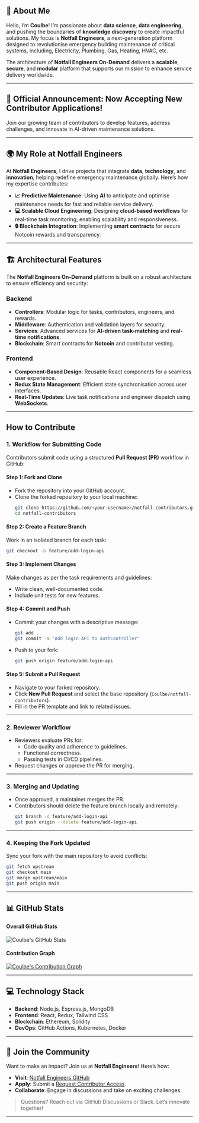 ## **💫 About Me**

Hello, I’m **Coulbe**! I’m passionate about **data science**, **data engineering**, and pushing the boundaries of **knowledge discovery** to create impactful solutions. My focus is **Notfall Engineers**, a next-generation platform designed to revolutionise emergency building maintenance of critical systems, including, Electricity, Plumbing, Gas, Heating, HVAC, etc.

The architecture of **Notfall Engineers On-Demand** delivers a **scalable**, **secure**, and **modular** platform that supports our mission to enhance service delivery worldwide.

---

## 🚀 **Official Announcement**: Now Accepting New Contributor Applications!

Join our growing team of contributors to develop features, address challenges, and innovate in AI-driven maintenance solutions.

---

## **🌍 My Role at Notfall Engineers**

At **Notfall Engineers**, I drive projects that integrate **data**, **technology**, and **innovation**, helping redefine emergency maintenance globally. Here’s how my expertise contributes:

- **📈 Predictive Maintenance**: Using **AI** to anticipate and optimise maintenance needs for fast and reliable service delivery.
- **💻 Scalable Cloud Engineering**: Designing **cloud-based workflows** for real-time task monitoring, enabling scalability and responsiveness.
- **🔒 Blockchain Integration**: Implementing **smart contracts** for secure Notcoin rewards and transparency.

---

## **🏗️ Architectural Features**

The **Notfall Engineers On-Demand** platform is built on a robust architecture to ensure efficiency and security:

### Backend
- **Controllers**: Modular logic for tasks, contributors, engineers, and rewards.
- **Middleware**: Authentication and validation layers for security.
- **Services**: Advanced services for **AI-driven task-matching** and **real-time notifications**.
- **Blockchain**: Smart contracts for **Notcoin** and contributor vesting.

### Frontend
- **Component-Based Design**: Reusable React components for a seamless user experience.
- **Redux State Management**: Efficient state synchronisation across user interfaces.
- **Real-Time Updates**: Live task notifications and engineer dispatch using **WebSockets**.

---

## **How to Contribute**

### **1. Workflow for Submitting Code**

Contributors submit code using a structured **Pull Request (PR)** workflow in GitHub:

#### **Step 1: Fork and Clone**
- Fork the repository into your GitHub account.
- Clone the forked repository to your local machine:
  ```bash
  git clone https://github.com/<your-username>/notfall-contributors.git
  cd notfall-contributors
  ```

#### **Step 2: Create a Feature Branch**
Work in an isolated branch for each task:
```bash
git checkout -b feature/add-login-api
```

#### **Step 3: Implement Changes**
Make changes as per the task requirements and guidelines:
- Write clean, well-documented code.
- Include unit tests for new features.

#### **Step 4: Commit and Push**
- Commit your changes with a descriptive message:
  ```bash
  git add .
  git commit -m "Add login API to authController"
  ```
- Push to your fork:
  ```bash
  git push origin feature/add-login-api
  ```

#### **Step 5: Submit a Pull Request**
- Navigate to your forked repository.
- Click **New Pull Request** and select the base repository (`Coulbe/notfall-contributors`).
- Fill in the PR template and link to related issues.

---

### **2. Reviewer Workflow**

- Reviewers evaluate PRs for:
  - Code quality and adherence to guidelines.
  - Functional correctness.
  - Passing tests in CI/CD pipelines.
- Request changes or approve the PR for merging.

---

### **3. Merging and Updating**

- Once approved, a maintainer merges the PR.
- Contributors should delete the feature branch locally and remotely:
  ```bash
  git branch -d feature/add-login-api
  git push origin --delete feature/add-login-api
  ```

---

### **4. Keeping the Fork Updated**

Sync your fork with the main repository to avoid conflicts:
```bash
git fetch upstream
git checkout main
git merge upstream/main
git push origin main
```

---

## **📊 GitHub Stats**

#### **Overall GitHub Stats**
![Coulbe's GitHub Stats](https://github-readme-stats.vercel.app/api?username=Coulbe&show_icons=true&theme=radical)

#### **Contribution Graph**
[![Coulbe's Contribution Graph](https://activity-graph.herokuapp.com/graph?username=Coulbe&theme=react-dark)](https://github.com/Coulbe)

---

## **💻 Technology Stack**

- **Backend**: Node.js, Express.js, MongoDB
- **Frontend**: React, Redux, Tailwind CSS
- **Blockchain**: Ethereum, Solidity
- **DevOps**: GitHub Actions, Kubernetes, Docker

---

## **🎉 Join the Community**

Want to make an impact? Join us at **Notfall Engineers**! Here’s how:

- **Visit**: [Notfall Engineers GitHub](https://github.com/Coulbe/notfall-contributors)
- **Apply**: Submit a [Request Contributor Access](https://github.com/Coulbe/notfall-contributors/issues/new/choose).
- **Collaborate**: Engage in discussions and take on exciting challenges.

> Questions? Reach out via GitHub Discussions or Slack. Let’s innovate together!

---
